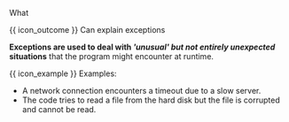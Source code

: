 <span id="title">What</span>

<span id="prereqs"></span>

<span id="outcomes">{{ icon_outcome }} Can explain exceptions</span>

<div id="body">

**Exceptions are used to deal with _'unusual' but not entirely unexpected_ situations** that the program might encounter at runtime.

<box type="definition" seamless>
<include src="../../../common/definitions.md#def-exception" inline />
</box>

<box>

{{ icon_example }} Examples:

* A network connection encounters a timeout due to a slow server.
* The code tries to read a file from the hard disk but the file is corrupted and cannot be read.

</box>


</div>

<div id="extras">
</div>
